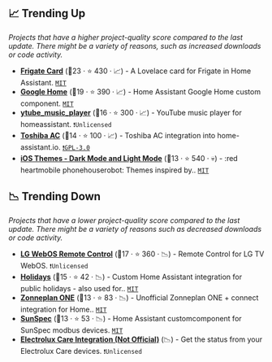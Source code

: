 ## 📈 Trending Up

_Projects that have a higher project-quality score compared to the last update. There might be a variety of reasons, such as increased downloads or code activity._

- <b><a href="https://github.com/dermotduffy/frigate-hass-card">Frigate Card</a></b> (🥇23 ·  ⭐ 430 · 📈) - A Lovelace card for Frigate in Home Assistant. <code><a href="http://bit.ly/34MBwT8">MIT</a></code>
- <b><a href="https://github.com/leikoilja/ha-google-home">Google Home</a></b> (🥇19 ·  ⭐ 390 · 📈) - Home Assistant Google Home custom component. <code><a href="http://bit.ly/34MBwT8">MIT</a></code>
- <b><a href="https://github.com/KoljaWindeler/ytube_music_player">ytube_music_player</a></b> (🥈16 ·  ⭐ 300 · 📈) - YouTube music player for homeassistant. <code>❗Unlicensed</code>
- <b><a href="https://github.com/h4de5/home-assistant-toshiba_ac">Toshiba AC</a></b> (🥈14 ·  ⭐ 100 · 📈) - Toshiba AC integration into home-assistant.io. <code><a href="http://bit.ly/2M0xdwT">❗️GPL-3.0</a></code>
- <b><a href="https://github.com/basnijholt/lovelace-ios-themes">iOS Themes - Dark Mode and Light Mode</a></b> (🥇13 ·  ⭐ 540 · 💀) - :red heartmobile phonehouserobot: Themes inspired by.. <code><a href="http://bit.ly/34MBwT8">MIT</a></code>

## 📉 Trending Down

_Projects that have a lower project-quality score compared to the last update. There might be a variety of reasons such as decreased downloads or code activity._

- <b><a href="https://github.com/madmicio/LG-WebOS-Remote-Control">LG WebOS Remote Control</a></b> (🥈17 ·  ⭐ 360 · 📉) - Remote Control for LG TV WebOS. <code>❗Unlicensed</code>
- <b><a href="https://github.com/bruxy70/Holidays">Holidays</a></b> (🥈15 ·  ⭐ 42 · 📉) - Custom Home Assistant integration for public holidays - also used for.. <code><a href="http://bit.ly/34MBwT8">MIT</a></code>
- <b><a href="https://github.com/fsaris/home-assistant-zonneplan-one">Zonneplan ONE</a></b> (🥈13 ·  ⭐ 83 · 📉) - Unofficial Zonneplan ONE + connect integration for Home.. <code><a href="http://bit.ly/34MBwT8">MIT</a></code>
- <b><a href="https://github.com/CJNE/ha-sunspec">SunSpec</a></b> (🥈13 ·  ⭐ 53 · 📉) - Home Assistant customcomponent for SunSpec modbus devices. <code><a href="http://bit.ly/34MBwT8">MIT</a></code>
- <b><a href="{}">Electrolux Care Integration (Not Official)</a></b> (📉) - Get the status from your Electrolux Care devices. <code>❗Unlicensed</code>

